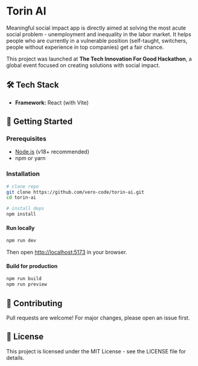 # Torin AI

Meaningful social impact app is directly aimed at solving the most acute social problem - unemployment and inequality in the labor market. It helps people who are currently in a vulnerable position (self-taught, switchers, people without experience in top companies) get a fair chance.

This project was launched at **The Tech Innovation For Good Hackathon**, a global event focused on creating solutions with social impact.

## 🛠️ Tech Stack

* **Framework:** React (with Vite)

## 🚀 Getting Started

### Prerequisites
- [Node.js](https://nodejs.org/) (v18+ recommended)
- npm or yarn

### Installation
```bash
# clone repo
git clone https://github.com/vero-code/torin-ai.git
cd torin-ai

# install deps
npm install
```

#### Run locally
```bash
npm run dev
```
Then open [http://localhost:5173](http://localhost:5173) in your browser.

#### Build for production
```bash
npm run build
npm run preview
```

## 🤝 Contributing

Pull requests are welcome! For major changes, please open an issue first.

## 📄 License

This project is licensed under the MIT License - see the LICENSE file for details.
